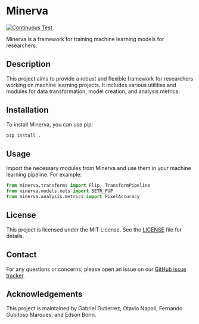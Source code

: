 # Minerva
[![Continuous Test](https://github.com/discovery-unicamp/Minerva/actions/workflows/python-app.yml/badge.svg)](https://github.com/discovery-unicamp/Minerva/actions/workflows/python-app.yml)



Minerva is a framework for training machine learning models for researchers.

## Description

This project aims to provide a robust and flexible framework for researchers working on machine learning projects. It includes various utilities and modules for data transformation, model creation, and analysis metrics.

## Installation

To install Minerva, you can use pip:

```sh
pip install .
```

## Usage

Import the necessary modules from Minerva and use them in your machine learning pipeline. For example:

```python
from minerva.transforms import Flip, TransformPipeline
from minerva.models.nets import SETR_PUP
from minerva.analysis.metrics import PixelAccuracy
```

## License

This project is licensed under the MIT License. See the [LICENSE](https://github.com/discovery-unicamp/Minerva/blob/main/LICENSE) file for details.

## Contact

For any questions or concerns, please open an issue on our [GitHub issue tracker](https://github.com/discovery-unicamp/Minerva/issues).

## Acknowledgements

This project is maintained by Gabriel Gutierrez, Otavio Napoli, Fernando Gubitoso Marques, and Edson Borin.
